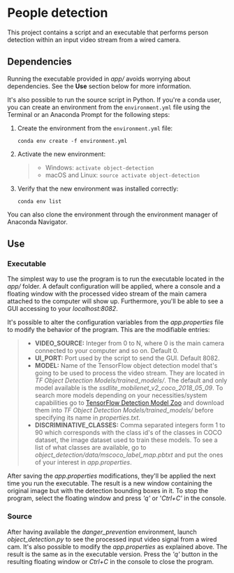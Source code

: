 # People detection

This project contains a script and an executable that performs person detection within an input video stream from a wired camera. 

## Dependencies

Running the executable provided in *app/* avoids worrying about dependencies. See the **Use** section below for more information.

It's also possible to run the source script in Python. If you're a conda user, you can create an environment from the ```environment.yml``` file using the Terminal or an Anaconda Prompt for the following steps:

1. Create the environment from the ```environment.yml``` file:

    ```conda env create -f environment.yml```
2. Activate the new environment:
    > * Windows: ```activate object-detection```
    > * macOS and Linux: ```source activate object-detection``` 

3. Verify that the new environment was installed correctly:

    ```conda env list```
    
You can also clone the environment through the environment manager of Anaconda Navigator.

## Use

### Executable

The simplest way to use the program is to run the executable located in the *app/* folder. A default configuration will be applied, where a console and a floating window with the processed video stream of the main camera attached to the computer will show up. Furthermore, you'll be able to see a GUI accessing to your *localhost:8082*.

It's possible to alter the configuration variables from the *app.properties* file to modify the behavior of the program. This are the modifiable entries:
> * **VIDEO_SOURCE:** Integer from 0 to N, where 0 is the main camera connected to your computer and so on. Default 0.
> * **UI_PORT:** Port used by the script to send the GUI. Default 8082.
> * **MODEL:** Name of the TensorFlow object detection model that's going to be used to process the video stream. They are located in *TF Object Detection Models/trained_models/*. The default and only model available is the *ssdlite_mobilenet_v2_coco_2018_05_09*. To search more models depending on your necessities/system capabilities go to [TensorFlow Detection Model Zoo](https://github.com/tensorflow/models/blob/master/research/object_detection/g3doc/detection_model_zoo.md) and download them into *TF Object Detection Models/trained_models/* before specifying its name in *properties.txt*.
> * **DISCRIMINATIVE_CLASSES:** Comma separated integers form 1 to 90 which corresponds with the class id's of the classes in COCO dataset, the image dataset used to train these models. To see a list of what classes are available, go to *object_detection/data/mscoco_label_map.pbtxt* and put the ones of your interest in *app.properties*.

After saving the *app.properties* modifications, they'll be applied the next time you run the executable. The result is a new window containing the original image but with the detection bounding boxes in it. To stop the program, select the floating window and press *'q'* or '*Ctrl+C'* in the console.

### Source

After having available the *danger_prevention* environment, launch *object_detection.py* to see the processed input video signal from a wired cam. It's also possible to modify the *app.properties* as explained above. The result is the same as in the executable version. Press the *'q'* button in the resulting floating window or *Ctrl+C* in the console to close the program.

